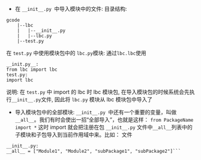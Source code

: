 - 在 `__init__.py `中导入模块中的文件:
目录结构:
```
gcode
    |--lbc
    |   |--__init__.py
    |   |--lbc.py
    |--test.py
```
在 `test.py` 中使用模块包中的 `lbc.py`模块: 通过`lbc.lbc`使用
```
__init.py__:
from lbc import lbc
test.py:
import lbc
```
说明: 在 `test.py` 中 import 的 lbc 时 lbc 模块包, 在导入模块包的时候系统会先执行`__init__.py`文件, 因此将 `lbc.py` 模块从 lbc 模块包中导入了

- 导入模块包中的全部模块: 
`__init__.py `中还有一个重要的变量，叫做` __all__`。我们有时会使出一招“全部导入”，也就是这样：
`from PackageName import *`
这时 import 就会把注册在包 `__init__.py` 文件中` __all__ `列表中的子模块和子包导入到当前作用域中来。比如：
文件
```
__init__.py:
__all__ = ["Module1", "Module2", "subPackage1", "subPackage2"]```
